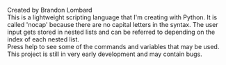 Created by Brandon Lombard
<br />
This is a lightweight scripting language that I'm creating with Python. It is called 'nocap' because there are no capital letters in the syntax. The user input gets stored in nested lists and can be referred to depending on the index of each nested list.
<br />
Press help to see some of the commands and variables that may be used.
<br />
This project is still in very early development and may contain bugs.